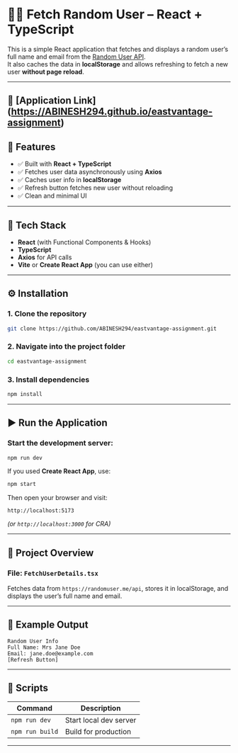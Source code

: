 # 🧑‍💻 Fetch Random User – React + TypeScript

This is a simple React application that fetches and displays a random user’s full name and email from the [Random User API](https://randomuser.me/).  
It also caches the data in **localStorage** and allows refreshing to fetch a new user **without page reload**.

---
## 🚀 [Application Link] (https://ABINESH294.github.io/eastvantage-assignment)


## 🚀 Features

- ✅ Built with **React + TypeScript**
- ✅ Fetches user data asynchronously using **Axios**
- ✅ Caches user info in **localStorage**
- ✅ Refresh button fetches new user without reloading
- ✅ Clean and minimal UI

---

## 🧰 Tech Stack

- **React** (with Functional Components & Hooks)
- **TypeScript**
- **Axios** for API calls
- **Vite** or **Create React App** (you can use either)

---

## ⚙️ Installation

### 1. Clone the repository
```bash
git clone https://github.com/ABINESH294/eastvantage-assignment.git
```

### 2. Navigate into the project folder
```bash
cd eastvantage-assignment
```

### 3. Install dependencies
```bash
npm install
```

---

## ▶️ Run the Application

### Start the development server:
```bash
npm run dev
```

If you used **Create React App**, use:
```bash
npm start
```

Then open your browser and visit:
```
http://localhost:5173
```
*(or `http://localhost:3000` for CRA)*

---

## 🧠 Project Overview

### File: `FetchUserDetails.tsx`
Fetches data from `https://randomuser.me/api`, stores it in localStorage, and displays the user’s full name and email.

---

## 🧩 Example Output

```
Random User Info
Full Name: Mrs Jane Doe
Email: jane.doe@example.com
[Refresh Button]
```

---

## 🧹 Scripts

| Command | Description |
|----------|--------------|
| `npm run dev` | Start local dev server |
| `npm run build` | Build for production |

---
